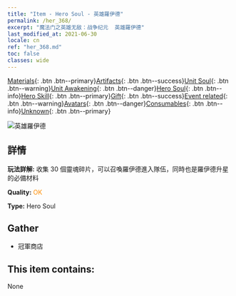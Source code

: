 ```yaml
---
title: "Item - Hero Soul - 英雄羅伊德"
permalink: /her_368/
excerpt: "魔法门之英雄无敌：战争纪元  英雄羅伊德"
last_modified_at: 2021-06-30
locale: cn
ref: "her_368.md"
toc: false
classes: wide
---
```

 [Materials](/ItemsCN/){: .btn .btn--primary}[Artifacts](/ItemsCN/Artifacts/){: .btn .btn--success}[Unit Soul](/ItemsCN/UnitSoul/){: .btn .btn--warning}[Unit Awakening](/ItemsCN/UnitAwakening/){: .btn .btn--danger}[Hero Soul](/ItemsCN/HeroSoul/){: .btn .btn--info}[Hero Skill](/ItemsCN/HeroSkill/){: .btn .btn--primary}[Gift](/ItemsCN/Gift/){: .btn .btn--success}[Event related](/ItemsCN/Events/){: .btn .btn--warning}[Avatars](/ItemsCN/Avatars/){: .btn .btn--danger}[Consumables](/ItemsCN/Consumables/){: .btn .btn--info}[Unknown](/ItemsCN/Unknown/){: .btn .btn--primary}

 ![英雄羅伊德](/images/h/h_Ryland.jpg)

## 詳情
 **玩法詳解:** 收集 30 個靈魂碎片，可以召喚羅伊德進入隊伍，同時也是羅伊德升星的必備材料

 **Quality:** <span style="color: #FF8C00">OK</span>

 **Type:** Hero Soul

## Gather

*    冠軍商店 

## This item contains:

  None

